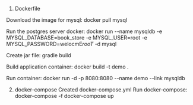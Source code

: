 1. Dockerfile

Download the image for mysql: docker pull mysql

Run the postgres server docker: docker run --name mysqldb -e MYSQL_DATABASE=book_store -e MYSQL_USER=root -e MYSQL_PASSWORD=welocmE$rooT$ -d mysql

Create jar file: gradle build

Build application container: docker build -t demo .

Run container: docker run -d -p 8080:8080 --name demo --link mysqldb


2. docker-compose
Created docker-compose.yml
Run docker-compose: docker-compose -f docker-compose up 